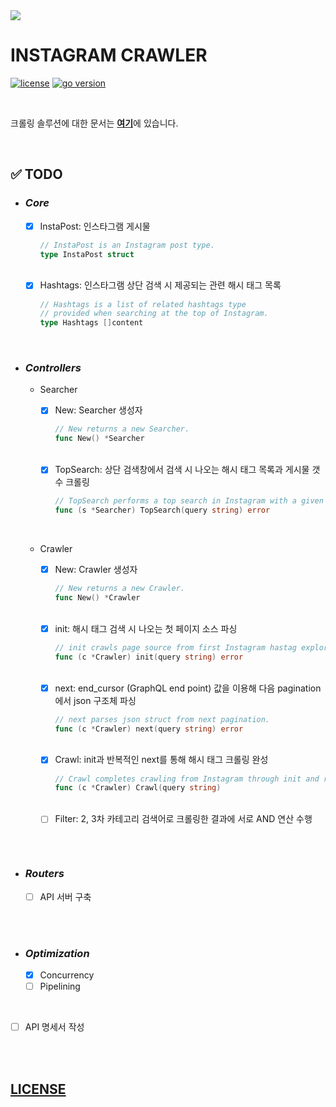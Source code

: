 <img src="https://lh5.googleusercontent.com/proxy/r5D7LX7gbvXfuJU1SFAfCM1SerPt0KcBvR_R0qpXO_fsa39nwCKhyGE0UQbFP99XpSMRuPWrckLRnkoU747FW6EHY1_Gqf1xzhXYhJnIqIHizuhbBX3fh0sgdxbpIwJrDtC9g-uELzM-xYNfiw=s0-d">

<br />

# **INSTAGRAM CRAWLER**

[![license](https://img.shields.io/badge/license-MIT-blue)](https://github.com/joshua-dev/instacrawler/blob/master/LICENSE)
[![go version](https://img.shields.io/badge/go-1.14.1-00ADD8)](https://go.dev)

<br />

크롤링 솔루션에 대한 문서는 [**여기**](https://github.com/joshua-dev/instacrawler/blob/master/doc/solution.md)에 있습니다.

<br />

## :white_check_mark: TODO

* ### *Core*

  - [x] InstaPost: 인스타그램 게시물
    ```go
    // InstaPost is an Instagram post type.
    type InstaPost struct
    ```
  <br />

  - [x] Hashtags: 인스타그램 상단 검색 시 제공되는 관련 해시 태그 목록
    ```go
    // Hashtags is a list of related hashtags type
    // provided when searching at the top of Instagram.
    type Hashtags []content
    ```
    
<br />

* ### *Controllers*
  
  * Searcher

    - [x] New: Searcher 생성자
      ```go
      // New returns a new Searcher.
      func New() *Searcher
      ```
    <br />

    - [x] TopSearch: 상단 검색창에서 검색 시 나오는 해시 태그 목록과 게시물 갯수 크롤링
      ```go
      // TopSearch performs a top search in Instagram with a given query.
      func (s *Searcher) TopSearch(query string) error
      ```
  <br />

  * Crawler

    - [x] New: Crawler 생성자
      ```go
      // New returns a new Crawler.
      func New() *Crawler
      ```
    <br />

    - [x] init: 해시 태그 검색 시 나오는 첫 페이지 소스 파싱
      ```go
      // init crawls page source from first Instagram hastag explore page with a given query.
      func (c *Crawler) init(query string) error
      ```
    <br />

    - [x] next: end_cursor (GraphQL end point) 값을 이용해 다음 pagination에서 json 구조체 파싱
      ```go
      // next parses json struct from next pagination.
      func (c *Crawler) next(query string) error
      ```
    <br />

    - [x] Crawl: init과 반복적인 next를 통해 해시 태그 크롤링 완성
      ```go
      // Crawl completes crawling from Instagram through init and repeated next.
      func (c *Crawler) Crawl(query string)
      ```
    <br />

    - [ ] Filter: 2, 3차 카테고리 검색어로 크롤링한 결과에 서로 AND 연산 수행
      ```go
      ```

<br />

* ### *Routers*
  
  - [ ] API 서버 구축

<br />
<br />


* ### *Optimization*

  - [x] Concurrency
  - [ ] Pipelining

<br />

- [ ] API 명세서 작성

<br />
<br />

## [LICENSE](https://github.com/joshua-dev/instacrawler/blob/master/LICENSE)
